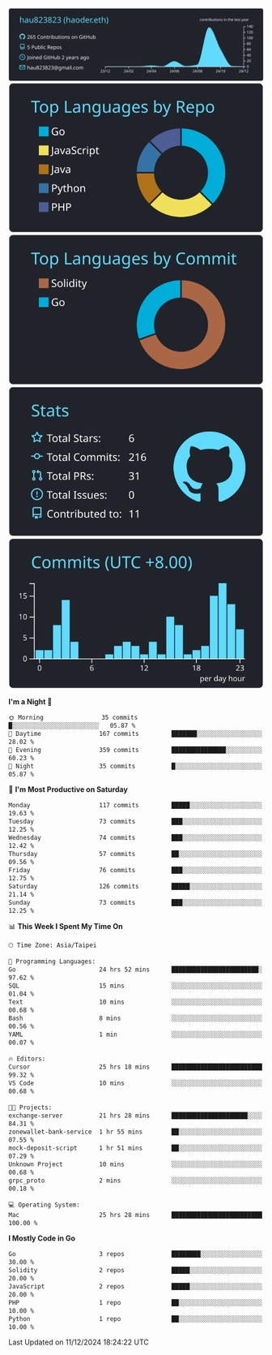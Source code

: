 [![](https://raw.githubusercontent.com/hau823823/hau823823/master/profile-summary-card-output/react/0-profile-details.svg)](https://github.com/vn7n24fzkq/github-profile-summary-cards)
[![](https://raw.githubusercontent.com/hau823823/hau823823/master/profile-summary-card-output/react/1-repos-per-language.svg)](https://github.com/vn7n24fzkq/github-profile-summary-cards) [![](https://raw.githubusercontent.com/hau823823/hau823823/master/profile-summary-card-output/react/2-most-commit-language.svg)](https://github.com/vn7n24fzkq/github-profile-summary-cards)
[![](https://raw.githubusercontent.com/hau823823/hau823823/master/profile-summary-card-output/react/3-stats.svg)](https://github.com/vn7n24fzkq/github-profile-summary-cards) [![](https://raw.githubusercontent.com/hau823823/hau823823/master/profile-summary-card-output/react/4-productive-time.svg)](https://github.com/vn7n24fzkq/github-profile-summary-cards)

<!--START_SECTION:waka-->
**I'm a Night 🦉** 

```text
🌞 Morning                35 commits          █░░░░░░░░░░░░░░░░░░░░░░░░   05.87 % 
🌆 Daytime                167 commits         ███████░░░░░░░░░░░░░░░░░░   28.02 % 
🌃 Evening                359 commits         ███████████████░░░░░░░░░░   60.23 % 
🌙 Night                  35 commits          █░░░░░░░░░░░░░░░░░░░░░░░░   05.87 % 
```
📅 **I'm Most Productive on Saturday** 

```text
Monday                   117 commits         █████░░░░░░░░░░░░░░░░░░░░   19.63 % 
Tuesday                  73 commits          ███░░░░░░░░░░░░░░░░░░░░░░   12.25 % 
Wednesday                74 commits          ███░░░░░░░░░░░░░░░░░░░░░░   12.42 % 
Thursday                 57 commits          ██░░░░░░░░░░░░░░░░░░░░░░░   09.56 % 
Friday                   76 commits          ███░░░░░░░░░░░░░░░░░░░░░░   12.75 % 
Saturday                 126 commits         █████░░░░░░░░░░░░░░░░░░░░   21.14 % 
Sunday                   73 commits          ███░░░░░░░░░░░░░░░░░░░░░░   12.25 % 
```


📊 **This Week I Spent My Time On** 

```text
🕑︎ Time Zone: Asia/Taipei

💬 Programming Languages: 
Go                       24 hrs 52 mins      ████████████████████████░   97.62 % 
SQL                      15 mins             ░░░░░░░░░░░░░░░░░░░░░░░░░   01.04 % 
Text                     10 mins             ░░░░░░░░░░░░░░░░░░░░░░░░░   00.68 % 
Bash                     8 mins              ░░░░░░░░░░░░░░░░░░░░░░░░░   00.56 % 
YAML                     1 min               ░░░░░░░░░░░░░░░░░░░░░░░░░   00.07 % 

🔥 Editors: 
Cursor                   25 hrs 18 mins      █████████████████████████   99.32 % 
VS Code                  10 mins             ░░░░░░░░░░░░░░░░░░░░░░░░░   00.68 % 

🐱‍💻 Projects: 
exchange-server          21 hrs 28 mins      █████████████████████░░░░   84.31 % 
zonewallet-bank-service  1 hr 55 mins        ██░░░░░░░░░░░░░░░░░░░░░░░   07.55 % 
mock-deposit-script      1 hr 51 mins        ██░░░░░░░░░░░░░░░░░░░░░░░   07.29 % 
Unknown Project          10 mins             ░░░░░░░░░░░░░░░░░░░░░░░░░   00.68 % 
grpc_proto               2 mins              ░░░░░░░░░░░░░░░░░░░░░░░░░   00.18 % 

💻 Operating System: 
Mac                      25 hrs 28 mins      █████████████████████████   100.00 % 
```

**I Mostly Code in Go** 

```text
Go                       3 repos             ████████░░░░░░░░░░░░░░░░░   30.00 % 
Solidity                 2 repos             █████░░░░░░░░░░░░░░░░░░░░   20.00 % 
JavaScript               2 repos             █████░░░░░░░░░░░░░░░░░░░░   20.00 % 
PHP                      1 repo              ██░░░░░░░░░░░░░░░░░░░░░░░   10.00 % 
Python                   1 repo              ██░░░░░░░░░░░░░░░░░░░░░░░   10.00 % 
```




 Last Updated on 11/12/2024 18:24:22 UTC
<!--END_SECTION:waka-->
